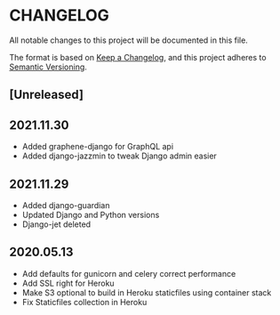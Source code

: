 # CHANGELOG

All notable changes to this project will be documented in this file.

The format is based on [Keep a Changelog](https://keepachangelog.com/en/1.0.0/),
and this project adheres to [Semantic Versioning](https://semver.org/spec/v2.0.0.html).

## [Unreleased]

## 2021.11.30

- Added graphene-django for GraphQL api
- Added django-jazzmin to tweak Django admin easier

## 2021.11.29

- Added django-guardian
- Updated Django and Python versions
- Django-jet deleted

## 2020.05.13

- Add defaults for gunicorn and celery correct performance
- Add SSL right for Heroku
- Make S3 optional to build in Heroku staticfiles using container stack
- Fix Staticfiles collection in Heroku
